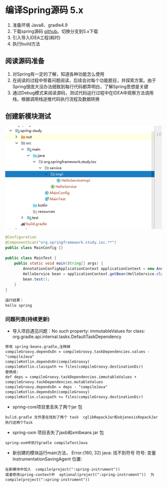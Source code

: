 # 编译Spring源码 5.x
1. 准备环境 Java8、gradle4.9
2. 下载spring源码 [github](https://github.com/spring-projects/spring-framework)。切换分支到5.x下载
3. 引入导入IDEA工程(耗时)
4. 执行build方法

## 阅读源码准备
1. 对Spring有一定的了解，知道各种功能怎么使用
2. 在阅读的过程中带着问题阅读，后续会对每个功能题目，并探索方案。由于Spring很庞大没办法细致到每行代码都弄明白，了解Spring思想是关键
3. 通过Debug模式来阅读源码，测试代码运行过程中在IDEA中观察方法调用栈，根据调用栈逆推代码执行流程及数据转换

## 创建新模块测试
![new_moudle](../../pic/spring/new_moudle.jpg)
```java
@Configuration
@ComponentScan("org.springframework.study.ioc.**")
public class MainConfig {}

public class MainTest {
	public static void main(String[] args) {
		AnnotationConfigApplicationContext applicationContext = new AnnotationConfigApplicationContext(MainConfig.class);
		HelloService bean = applicationContext.getBean(HelloService.class);
		bean.test();
	}
}

运行结果：
hello spring
```
### 问题列表(持续更新)
 - 导入项目遇见问题：No such property: immutableValues for class: org.gradle.api.internal.tasks.DefaultTaskDependency
 ```
 修改 spring-beans.gradle,注释掉
compileGroovy.dependsOn = compileGroovy.taskDependencies.values - "compileJava" 
compileKotlin.dependsOn(compileGroovy) 
compileKotlin.classpath += files(compileGroovy.destinationDir) 
替换成:
def deps = compileGroovy.taskDependencies.immutableValues + compileGroovy.taskDependencies.mutableValues 
compileGroovy.dependsOn = deps - "compileJava" 
compileKotlin.dependsOn(compileGroovy) 
compileKotlin.classpath += files(compileGroovy.destinationDir) 
```
 - spring-core项目里丢失了两个jar 包
```
bulid.gradle 文件里在找到了两个 task  cglibRepackJar和objenesisRepackJar 执行这两个Task
```
 - spring-oxm 项目丢失了jaxb和xmlbeans jar 包
```
spring-oxm中执行gradle compileTestJava 
```
 - 新创建的模块运行main方法， Error:(160, 32) java: 找不到符号 符号: 变量InstrumentationSavingAgent 位置:
```
在新模块中加入  compile(project(":spring-instrument"))
或者修改spring-context中  optional(project(":spring-instrument"))  为  compile(project(":spring-instrument"))
```
